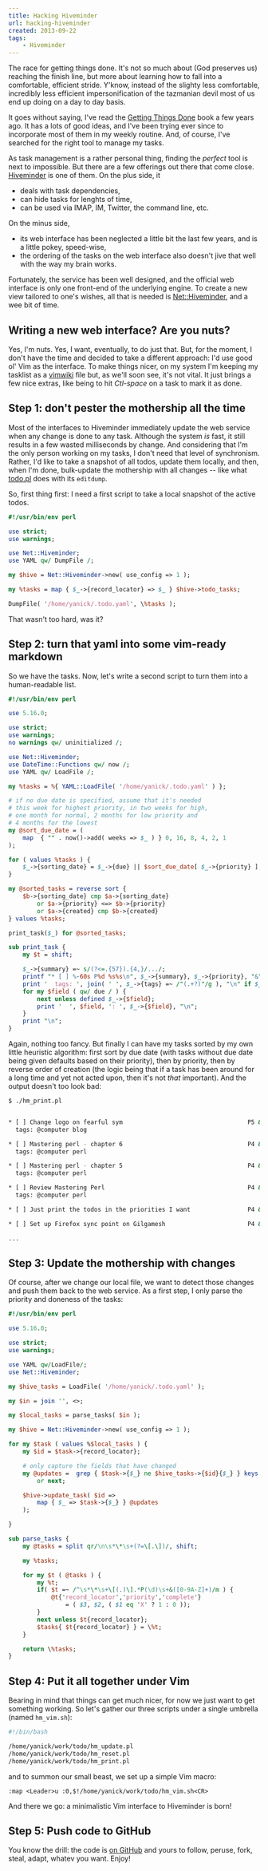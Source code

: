 ```yaml
---
title: Hacking Hiveminder
url: hacking-hiveminder
created: 2013-09-22
tags:
    - Hiveminder
---
```


The race for getting things done. It's not so much about (God preserves us) reaching 
the finish
line, but more about learning how to fall into a comfortable, efficient stride. 
Y'know,
instead of the slighty less comfortable, incredibly less efficient
impersonification of the tazmanian devil most of us end up doing on 
a day to day basis.

It goes without saying, I've read the [Getting Things Done][GTD] book a few years ago.
It has a lots of good ideas, and I've been trying ever since to incorporate
most of them in my weekly routine. And, of course, I've searched for the right 
tool to manage my tasks.

As task management is a rather personal thing, finding
the *perfect* tool is next to impossible. But there are a few offerings out there
that come close. [Hiveminder][hm] is one of them. On the plus side, it 

* deals with task dependencies,
* can hide tasks for lenghts of time,
* can be used via IMAP, IM, Twitter, the command line, etc.
    
On the minus side,

* its web interface has been neglected a little bit the last 
    few years, and is a little pokey, speed-wise,
* the ordering of the tasks on the web interface also doesn't
    jive that well with the way my brain works.

Fortunately, the service has been well designed, and the 
official web interface is only one front-end of the underlying
engine.  To create a new view tailored to one's wishes, all
that is needed is [Net::Hiveminder](cpan:release/Net-Hiveminder), 
and a wee bit of time.

## Writing a new web interface? Are you nuts?

Yes, I'm nuts. Yes, I want, eventually, to do just that. 
But, for the moment, I don't have the time
and  decided to take 
a different approach: I'd use good ol' Vim as the interface. 
To make things nicer, on my system I'm keeping my tasklist as a [vimwiki](https://github.com/vimwiki/vimwiki) file but, as we'll soon see, 
it's not
vital. It just brings a few nice extras, like being to 
hit *Ctl-space* on a task to mark it as done.

## Step 1: don't pester the mothership all the time

Most of the interfaces to Hiveminder immediately update the web service
when any change is done to any task. Although the system *is* fast, it still
results in a few wasted milliseconds by change. And considering that I'm the
only person working on my tasks, I don't need that level of synchronism. 
Rather, I'd like to take a snapshot of all todos, update them locally, 
and then, when I'm done, bulk-update the mothership with all changes -- like
what [todo.pl](https://metacpan.org/module/TSIBLEY/App-Todo-1.1/bin/todo.pl)
does with its `editdump`. 

So, first thing first: I need a first script to take a local snapshot of
the active todos. 

``` perl
#!/usr/bin/env perl 

use strict;
use warnings;

use Net::Hiveminder;
use YAML qw/ DumpFile /;

my $hive = Net::Hiveminder->new( use_config => 1 );

my %tasks = map { $_->{record_locator} => $_ } $hive->todo_tasks;

DumpFile( '/home/yanick/.todo.yaml', \%tasks );
```

That wasn't too hard, was it?

## Step 2: turn that yaml into some vim-ready markdown

So we have the tasks. Now, let's write a second script to turn them into a human-readable
list.

``` perl
#!/usr/bin/env perl 

use 5.16.0;

use strict;
use warnings;
no warnings qw/ uninitialized /;

use Net::Hiveminder;
use DateTime::Functions qw/ now /;
use YAML qw/ LoadFile /;

my %tasks = %{ YAML::LoadFile( '/home/yanick/.todo.yaml' ) };

# if no due date is specified, assume that it's needed 
# this week for highest priority, in two weeks for high,
# one month for normal, 2 months for low priority and
# 4 months for the lowest
my @sort_due_date = (
    map  { "" . now()->add( weeks => $_ ) } 0, 16, 8, 4, 2, 1
);

for ( values %tasks ) {
    $_->{sorting_date} = $_->{due} || $sort_due_date[ $_->{priority} ];
}

my @sorted_tasks = reverse sort {
    $b->{sorting_date} cmp $a->{sorting_date}
        or $a->{priority} <=> $b->{priority}
        or $a->{created} cmp $b->{created}
} values %tasks;

print_task($_) for @sorted_tasks;

sub print_task {
    my $t = shift;

    $_->{summary} =~ s/(?<=.{57}).{4,}/.../;
    printf "* [ ] %-60s P%d %s%s\n", $_->{summary}, $_->{priority}, "&", $_->{record_locator};
    print '  tags: ', join( ' ', $_->{tags} =~ /"(.+?)"/g ), "\n" if $_->{tags};
    for my $field ( qw/ due / ) {
        next unless defined $_->{$field};
        print '  ', $field, ': ', $_->{$field}, "\n";
    }
    print "\n";
}
```

Again, nothing too fancy. But finally I can have my tasks sorted by my own 
little heuristic algorithm: first sort by due date (with tasks without due date
being given defaults based on their priority), then by priority, then by 
reverse order of creation (the logic being that if a task has been around for a 
long time and yet not acted upon, then it's not *that* important). And the output
doesn't too look bad:

``` bash
$ ./hm_print.pl


* [ ] Change logo on fearful sym                                   P5 &3Z774
  tags: @computer blog

* [ ] Mastering perl - chapter 6                                   P4 &3ZI6Y
  tags: @computer perl

* [ ] Mastering perl - chapter 5                                   P4 &3ZI6X
  tags: @computer perl

* [ ] Review Mastering Perl                                        P4 &3Z97Q
  tags: @computer perl

* [ ] Just print the todos in the priorities I want                P4 &3Z96J

* [ ] Set up Firefox sync point on Gilgamesh                       P4 &3Z4LI

...

```

## Step 3: Update the mothership with changes

Of course, after we change our local file, we want to
detect those changes and push them back to the 
web service. As a first step, I only parse the priority
and doneness of the tasks:

``` perl
#!/usr/bin/env perl 

use 5.16.0;

use strict;
use warnings;

use YAML qw/LoadFile/;
use Net::Hiveminder;

my $hive_tasks = LoadFile( '/home/yanick/.todo.yaml' );

my $in = join '', <>;

my $local_tasks = parse_tasks( $in );

my $hive = Net::Hiveminder->new( use_config => 1 );

for my $task ( values %$local_tasks ) {
    my $id = $task->{record_locator};

    # only capture the fields that have changed
    my @updates =  grep { $task->{$_} ne $hive_tasks->{$id}{$_} } keys $task
        or next;

    $hive->update_task( $id => 
        map { $_ => $task->{$_} } @updates
    );

}

sub parse_tasks {
    my @tasks = split qr/\n\s*\*\s+(?=\[.\])/, shift;

    my %tasks;

    for my $t ( @tasks ) {
        my %t;
        if( $t =~ /^\s*\*\s+\[(.)\].*P(\d)\s+&([0-9A-Z]+)/m ) {
            @t{'record_locator','priority','complete'} 
                = ( $3, $2, ( $1 eq 'X' ? 1 : 0 ));
        }
        next unless $t{record_locator};
        $tasks{ $t{record_locator} } = \%t;
    }

    return \%tasks;
}
```

## Step 4: Put it all together under Vim

Bearing in mind that things can get much nicer, for now
we just want to get something working. So let's gather our three
scripts under a single umbrella (named `hm_vim.sh`):

``` bash
#!/bin/bash

/home/yanick/work/todo/hm_update.pl
/home/yanick/work/todo/hm_reset.pl
/home/yanick/work/todo/hm_print.pl
```

and to summon our small beast, we set up a simple Vim macro:

    :map <Leader>u :0,$!/home/yanick/work/todo/hm_vim.sh<CR>

And there we go: a minimalistic Vim interface to
Hiveminder is born!

## Step 5: Push code to GitHub

You know the drill: the code is [on GitHub](gh:yanick/hiveminder-tools) and yours
to follow, peruse, fork, steal, adapt, whatev you want. Enjoy! 


[GTD]: http://www.davidco.com/
[hm]: http://hiveminder.com
